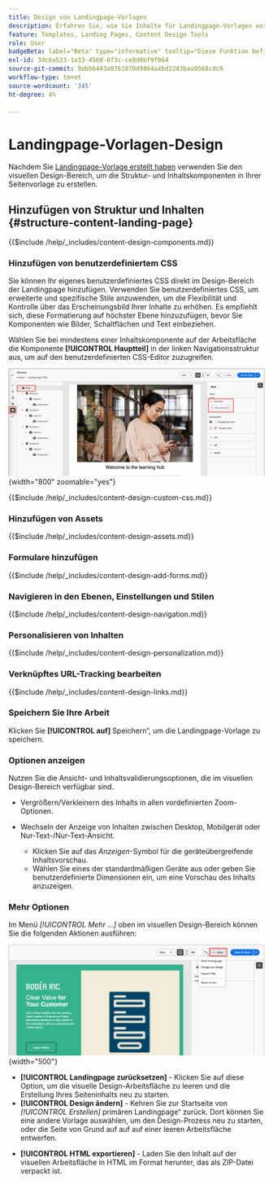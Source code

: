 ```yaml
---
title: Design von Landingpage-Vorlagen
description: Erfahren Sie, wie Sie Inhalte für Landingpage-Vorlagen entwerfen und erstellen, die Marketing-Experten zur Erstellung von Landingpages wiederverwenden können.
feature: Templates, Landing Pages, Content Design Tools
role: User
badgeBeta: label="Beta" type="informative" tooltip="Diese Funktion befindet sich derzeit in einer eingeschränkten Beta-Version"
exl-id: 3dc6a523-1a33-4560-8f3c-ce8d0bf9f064
source-git-commit: 9abb6443a0761070d9864a4bd2243baa9568cdc9
workflow-type: tm+mt
source-wordcount: '345'
ht-degree: 4%

---
```


# Landingpage-Vorlagen-Design

Nachdem Sie [Landingpage-Vorlage erstellt haben](./landing-page-templates.md#create-a-landing-page-template) verwenden Sie den visuellen Design-Bereich, um die Struktur- und Inhaltskomponenten in Ihrer Seitenvorlage zu erstellen.

## Hinzufügen von Struktur und Inhalten {#structure-content-landing-page}

{{$include /help/_includes/content-design-components.md}}

### Hinzufügen von benutzerdefiniertem CSS

Sie können Ihr eigenes benutzerdefiniertes CSS direkt im Design-Bereich der Landingpage hinzufügen. Verwenden Sie benutzerdefiniertes CSS, um erweiterte und spezifische Stile anzuwenden, um die Flexibilität und Kontrolle über das Erscheinungsbild Ihrer Inhalte zu erhöhen. Es empfiehlt sich, diese Formatierung auf höchster Ebene hinzuzufügen, bevor Sie Komponenten wie Bilder, Schaltflächen und Text einbeziehen.

Wählen Sie bei mindestens einer Inhaltskomponente auf der Arbeitsfläche die Komponente **[!UICONTROL Hauptteil]** in der linken Navigationsstruktur aus, um auf den benutzerdefinierten CSS-Editor zuzugreifen.

![Zugriff auf Textkörperstile](./assets/landing-page-body-styles-css.png){width="800" zoomable="yes"}

{{$include /help/_includes/content-design-custom-css.md}}

### Hinzufügen von Assets

{{$include /help/_includes/content-design-assets.md}}

### Formulare hinzufügen

{{$include /help/_includes/content-design-add-forms.md}}

### Navigieren in den Ebenen, Einstellungen und Stilen

{{$include /help/_includes/content-design-navigation.md}}

### Personalisieren von Inhalten

{{$include /help/_includes/content-design-personalization.md}}

### Verknüpftes URL-Tracking bearbeiten

{{$include /help/_includes/content-design-links.md}}

### Speichern Sie Ihre Arbeit

Klicken Sie **[!UICONTROL auf]** Speichern“, um die Landingpage-Vorlage zu speichern.
<!--
You can continue to make edits to the draft page template. When you are ready to make it available for using in page creation, you can [publish the template](./landing-page-templates.md#). -->

### Optionen anzeigen

Nutzen Sie die Ansicht- und Inhaltsvalidierungsoptionen, die im visuellen Design-Bereich verfügbar sind.

* Vergrößern/Verkleinern des Inhalts in allen vordefinierten Zoom-Optionen.

* Wechseln der Anzeige von Inhalten zwischen Desktop, Mobilgerät oder Nur-Text-/Nur-Text-Ansicht.
   * Klicken Sie auf das _Anzeigen_-Symbol für die geräteübergreifende Inhaltsvorschau.
   * Wählen Sie eines der standardmäßigen Geräte aus oder geben Sie benutzerdefinierte Dimensionen ein, um eine Vorschau des Inhalts anzuzeigen.

### Mehr Optionen

Im Menü _[!UICONTROL Mehr …]_ oben im visuellen Design-Bereich können Sie die folgenden Aktionen ausführen:

![Klicken Sie auf Mehr , um auf Vorlagenaktionen zuzugreifen](./assets/landing-page-designer-more-menu.png){width="500"}

* **[!UICONTROL Landingpage zurücksetzen]** - Klicken Sie auf diese Option, um die visuelle Design-Arbeitsfläche zu leeren und die Erstellung Ihres Seiteninhalts neu zu starten.
* **[!UICONTROL Design ändern]** - Kehren Sie zur Startseite von _[!UICONTROL Erstellen]_ primären Landingpage“ zurück. Dort können Sie eine andere Vorlage auswählen, um den Design-Prozess neu zu starten, oder die Seite von Grund auf auf auf einer leeren Arbeitsfläche entwerfen.
<!--- * **[!UICONTROL Save as content template]** - Save the page body as a landing page template to be reused across multiple landing pages. You provide a name and description for the template and save it to the list of saved  landing page templates. -->
* **[!UICONTROL HTML exportieren]** - Laden Sie den Inhalt auf der visuellen Arbeitsfläche in HTML im Format herunter, das als ZIP-Datei verpackt ist.
